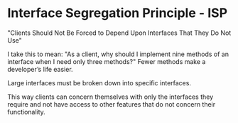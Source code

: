 # Interface Segregation Principle - ISP

"Clients Should Not Be Forced to Depend Upon Interfaces That They Do Not Use"

I take this to mean: "As a client, why should I implement nine methods of an interface when I
need only three methods?" Fewer methods make a developer’s life easier.

Large interfaces must be broken down into specific interfaces.

This way clients can concern themselves with only the interfaces they require and
not have access to other features that do not concern their functionality.